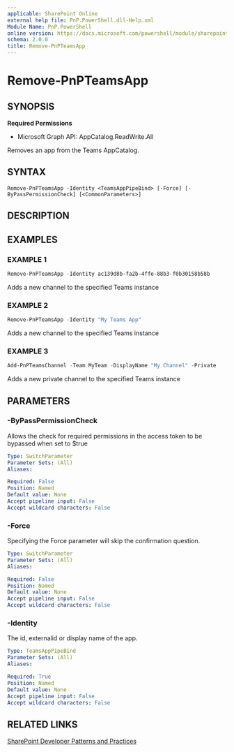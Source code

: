 ```yaml
---
applicable: SharePoint Online
external help file: PnP.PowerShell.dll-Help.xml
Module Name: PnP.PowerShell
online version: https://docs.microsoft.com/powershell/module/sharepoint-pnp/remove-pnpteamsapp
schema: 2.0.0
title: Remove-PnPTeamsApp
---
```


# Remove-PnPTeamsApp

## SYNOPSIS

**Required Permissions**

  * Microsoft Graph API: AppCatalog.ReadWrite.All

Removes an app from the Teams AppCatalog.

## SYNTAX

```
Remove-PnPTeamsApp -Identity <TeamsAppPipeBind> [-Force] [-ByPassPermissionCheck] [<CommonParameters>]
```

## DESCRIPTION

## EXAMPLES

### EXAMPLE 1
```powershell
Remove-PnPTeamsApp -Identity ac139d8b-fa2b-4ffe-88b3-f0b30158b58b
```

Adds a new channel to the specified Teams instance

### EXAMPLE 2
```powershell
Remove-PnPTeamsApp -Identity "My Teams App"
```

Adds a new channel to the specified Teams instance

### EXAMPLE 3
```powershell
Add-PnPTeamsChannel -Team MyTeam -DisplayName "My Channel" -Private
```

Adds a new private channel to the specified Teams instance

## PARAMETERS

### -ByPassPermissionCheck
Allows the check for required permissions in the access token to be bypassed when set to $true

```yaml
Type: SwitchParameter
Parameter Sets: (All)
Aliases:

Required: False
Position: Named
Default value: None
Accept pipeline input: False
Accept wildcard characters: False
```

### -Force
Specifying the Force parameter will skip the confirmation question.

```yaml
Type: SwitchParameter
Parameter Sets: (All)
Aliases:

Required: False
Position: Named
Default value: None
Accept pipeline input: False
Accept wildcard characters: False
```

### -Identity
The id, externalid or display name of the app.

```yaml
Type: TeamsAppPipeBind
Parameter Sets: (All)
Aliases:

Required: True
Position: Named
Default value: None
Accept pipeline input: False
Accept wildcard characters: False
```

## RELATED LINKS

[SharePoint Developer Patterns and Practices](https://aka.ms/sppnp)